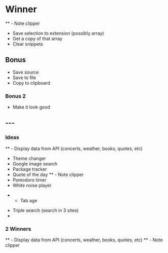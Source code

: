 

# Winner
** - Note clipper

- Save selection to extension (possibly array)
- Get a copy of that array
- Clear snippets

## Bonus
- Save source
- Save to file
- Copy to clipboard

### Bonus 2
- Make it look good










## ---

### Ideas
** - Display data from API (concerts, weather, books, quotes, etc)
- Theme changer
- Google image search
- Package tracker
- Quote of the day
** - Note clipper
- Pomodoro timer
- White noise player
* - Tab age
- Triple search (search in 3 sites)
- 



### 2 Winners
** - Display data from API (concerts, weather, books, quotes, etc)
** - Note clipper
